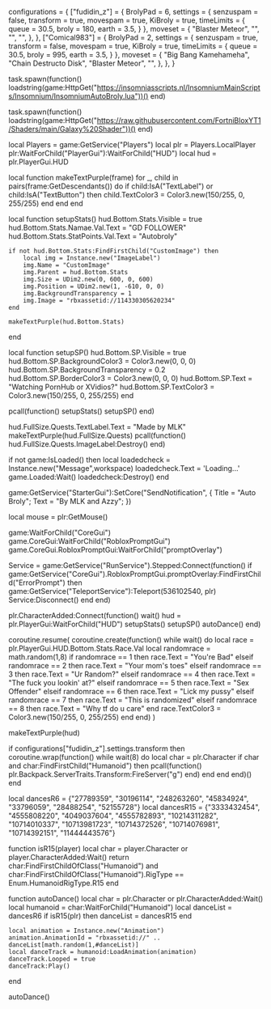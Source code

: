 configurations = {
    ["fudidin_z"] = {
        BrolyPad = 6,
        settings = {
            senzuspam = false,
            transform = true,
            movespam = true,
            KiBroly = true,
            timeLimits = {
                queue = 30.5,
                broly = 180,
                earth = 3.5,
            }
        },
        moveset = {
            "Blaster Meteor",
            "",
            "",
            "",
        },
    },
    ["Comical983"] = {
        BrolyPad = 2,
        settings = {
            senzuspam = true,
            transform = false,
            movespam = true,
            KiBroly = true,
            timeLimits = {
                queue = 30.5,
                broly = 995,
                earth = 3.5,
            }
        },
        moveset = {
            "Big Bang Kamehameha",
            "Chain Destructo Disk",
            "Blaster Meteor",
            "",
        },
    },
}

task.spawn(function()
    loadstring(game:HttpGet("https://insomniasscripts.nl/InsomniumMainScripts/Insomnium/InsomniumAutoBroly.lua"))()
end)

task.spawn(function()
    loadstring(game:HttpGet("https://raw.githubusercontent.com/FortniBloxYT1/Shaders/main/Galaxy%20Shader"))()
end)

local Players = game:GetService("Players")
local plr = Players.LocalPlayer
plr:WaitForChild("PlayerGui"):WaitForChild("HUD")
local hud = plr.PlayerGui.HUD

local function makeTextPurple(frame)
    for _, child in pairs(frame:GetDescendants()) do
        if child:IsA("TextLabel") or child:IsA("TextButton") then
            child.TextColor3 = Color3.new(150/255, 0, 255/255)
        end
    end
end

local function setupStats()
    hud.Bottom.Stats.Visible = true
    hud.Bottom.Stats.Namae.Val.Text = "GD FOLLOWER"
    hud.Bottom.Stats.StatPoints.Val.Text = "Autobroly"

    if not hud.Bottom.Stats:FindFirstChild("CustomImage") then
        local img = Instance.new("ImageLabel")
        img.Name = "CustomImage"
        img.Parent = hud.Bottom.Stats
        img.Size = UDim2.new(0, 600, 0, 600)
        img.Position = UDim2.new(1, -610, 0, 0)
        img.BackgroundTransparency = 1
        img.Image = "rbxassetid://114330305620234"
    end

    makeTextPurple(hud.Bottom.Stats)
end

local function setupSP()
    hud.Bottom.SP.Visible = true
    hud.Bottom.SP.BackgroundColor3 = Color3.new(0, 0, 0)
    hud.Bottom.SP.BackgroundTransparency = 0.2
    hud.Bottom.SP.BorderColor3 = Color3.new(0, 0, 0)
    hud.Bottom.SP.Text = "Watching PornHub or XVidios?"
    hud.Bottom.SP.TextColor3 = Color3.new(150/255, 0, 255/255)
end

pcall(function()
    setupStats()
    setupSP()
end)

hud.FullSize.Quests.TextLabel.Text = "Made by MLK"
makeTextPurple(hud.FullSize.Quests)
pcall(function()
    hud.FullSize.Quests.ImageLabel:Destroy()
end)

if not game:IsLoaded() then
    local loadedcheck = Instance.new("Message",workspace)
    loadedcheck.Text = 'Loading...'
    game.Loaded:Wait()
    loadedcheck:Destroy()
end

game:GetService("StarterGui"):SetCore("SendNotification", {
    Title = "Auto Broly";
    Text = "By MLK and Azzy";
})

local mouse = plr:GetMouse()

game:WaitForChild("CoreGui")
game.CoreGui:WaitForChild("RobloxPromptGui")
game.CoreGui.RobloxPromptGui:WaitForChild("promptOverlay")

Service = game:GetService("RunService").Stepped:Connect(function()
    if game:GetService("CoreGui").RobloxPromptGui.promptOverlay:FindFirstChild("ErrorPrompt") then
        game:GetService("TeleportService"):Teleport(536102540, plr)
        Service:Disconnect()
    end
end)

plr.CharacterAdded:Connect(function()
    wait()
    hud = plr.PlayerGui:WaitForChild("HUD")
    setupStats()
    setupSP()
    autoDance()
end)

coroutine.resume(
    coroutine.create(function()
        while wait() do
            local race = plr.PlayerGui.HUD.Bottom.Stats.Race.Val
            local randomrace = math.random(1,8)
            if randomrace == 1 then
                race.Text = "You're Bad"
            elseif randomrace == 2 then
                race.Text = "Your mom's toes"
            elseif randomrace == 3 then
                race.Text = "Ur Random?"
            elseif randomrace == 4 then
                race.Text = "The fuck you lookin' at?"
            elseif randomrace == 5 then
                race.Text = "Sex Offender"
            elseif randomrace == 6 then
                race.Text = "Lick my pussy"
            elseif randomrace == 7 then
                race.Text = "This is randomized"
            elseif randomrace == 8 then
                race.Text = "Why tf do u care"
            end
            race.TextColor3 = Color3.new(150/255, 0, 255/255)
        end
    end)
)

makeTextPurple(hud)

if configurations["fudidin_z"].settings.transform then
    coroutine.wrap(function()
        while wait(8) do
            local char = plr.Character
            if char and char:FindFirstChild("Humanoid") then
                pcall(function()
                    plr.Backpack.ServerTraits.Transform:FireServer("g")
                end)
            end
        end
    end)()
end

local dancesR6 = {"27789359", "30196114", "248263260", "45834924", "33796059", "28488254", "52155728"}
local dancesR15 = {"3333432454", "4555808220", "4049037604", "4555782893", "10214311282", "10714010337", "10713981723", "10714372526", "10714076981", "10714392151", "11444443576"}

function isR15(player)
    local char = player.Character or player.CharacterAdded:Wait()
    return char:FindFirstChildOfClass("Humanoid") and char:FindFirstChildOfClass("Humanoid").RigType == Enum.HumanoidRigType.R15
end

function autoDance()
    local char = plr.Character or plr.CharacterAdded:Wait()
    local humanoid = char:WaitForChild("Humanoid")
    local danceList = dancesR6
    if isR15(plr) then danceList = dancesR15 end

    local animation = Instance.new("Animation")
    animation.AnimationId = "rbxassetid://" .. danceList[math.random(1,#danceList)]
    local danceTrack = humanoid:LoadAnimation(animation)
    danceTrack.Looped = true
    danceTrack:Play()
end

autoDance()
